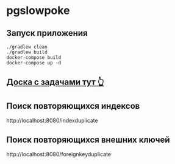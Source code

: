 # pgslowpoke

## Запуск приложения
```
./gradlew clean
./gradlew build
docker-compose build
docker-compose up -d
```

## <a href="https://trello.com/b/f9A6f24T/pgslowpoke">Доска с задачами тут 👆</a>

##  Поиск повторяющихся индексов

http://localhost:8080/indexduplicate

##  Поиск повторяющихся внешних ключей

http://localhost:8080/foreignkeyduplicate
